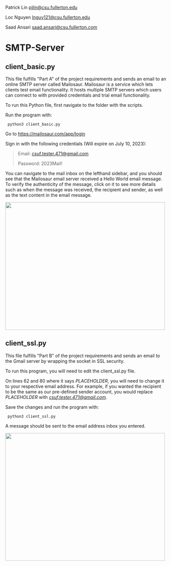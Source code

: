 Patrick Lin pjlin@csu.fullerton.edu

Loc Nguyen lnguy121@csu.fullerton.edu

Saad Ansari  saad.ansari@csu.fullerton.com

# SMTP-Server

## client_basic.py
This file fulfills "Part A" of the project requirements and sends an email to an online SMTP server called Mailosaur. Mailosaur is a service which lets clients test email functionality. It hosts multiple SMTP servers which users can connect to with provided credentials and trial email functionality.

To run this Python file, first navigate to the folder with the scripts.

Run the program with:
     
     python3 client_basic.py

Go to https://mailosaur.com/app/login

Sign in with the following credentials (Will expire on July 10, 2023):
>Email: csuf.tester.471@gmail.com
>
>Password: 2023Mail!

You can navigate to the mail inbox on the lefthand sidebar, and you should see that the Mailosaur email server received a Hello World email message. To verify the authenticity of the message, click on it to see more details such as when the message was received, the recipient and sender, as well as the text content in the email message.

<img src="https://github.com/Arbalest007/SMTP-Server/assets/47013008/1ee21e86-333e-490b-807c-90f4f216ab56" width="500" height="400">

## client_ssl.py
This file fulfills "Part B" of the project requirements and sends an email to the Gmail server by wrapping the socket in SSL security. 

To run this program, you will need to edit the client_ssl.py file.

On lines 62 and 80 where it says *PLACEHOLDER*, you will need to change it to your respective email address. For example, if you wanted the recipient to be the same as our pre-defined sender account, you would replace *PLACEHOLDER* with *csuf.tester.471@gmail.com*.

Save the changes and run the program with:
     
     python3 client_ssl.py

A message should be sent to the email address inbox you entered.

<img src="https://github.com/Arbalest007/SMTP-Server/assets/47013008/89eb1db3-0f09-46c3-8154-59d7d2c2f807" width="500" height="400">